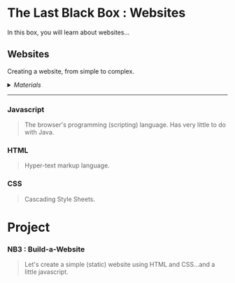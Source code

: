 # The Last Black Box : Websites
In this box, you will learn about websites...

## Websites
Creating a website, from simple to complex.

<details><summary><i>Materials</i></summary><p>

Contents|Depth|Description| # |Data|Link|
:-------|:---:|:----------|:-:|:--:|:--:|

</p></details><hr>

### Javascript
> The browser's programming (scripting) language. Has very little to do with Java.


### HTML
> Hyper-text markup language.


### CSS
> Cascading Style Sheets.


# Project
### NB3 : Build-a-Website
> Let's create a simple (static) website using HTML and CSS...and a little javascript.


